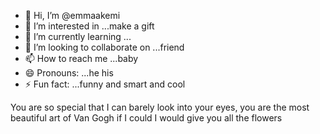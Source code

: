 - 👋 Hi, I’m @emmaakemi
- 👀 I’m interested in ...make a gift 
- 🌱 I’m currently learning ...
- 💞️ I’m looking to collaborate on ...friend
- 📫 How to reach me ...baby
- 😄 Pronouns: ...he his 
- ⚡ Fun fact: ...funny and smart and cool 

<!---
emmaakemi/emmaakemi is a ✨ special ✨ repository because its `README.md` (this file) appears on your GitHub profile.
You can click the Preview link to take a look at your changes.
--->
You are so special that I can barely look into your eyes, you are the most beautiful art of Van Gogh if I could I would give you all the flowers 
